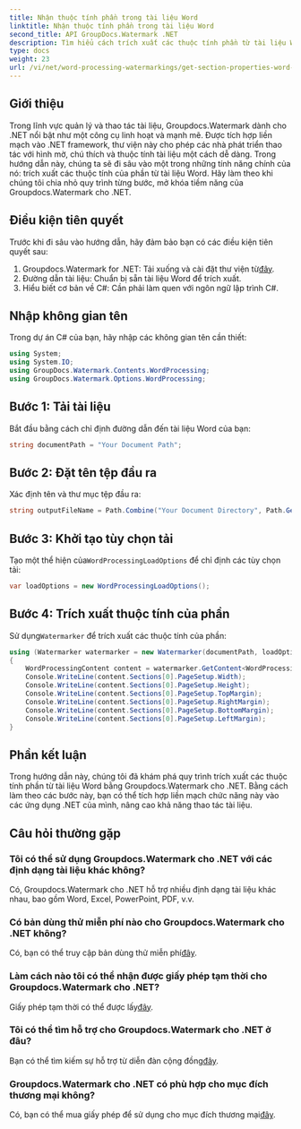 ```yaml
---
title: Nhận thuộc tính phần trong tài liệu Word
linktitle: Nhận thuộc tính phần trong tài liệu Word
second_title: API GroupDocs.Watermark .NET
description: Tìm hiểu cách trích xuất các thuộc tính phần từ tài liệu Word bằng Groupdocs cho .NET. Nâng cao khả năng thao tác tài liệu của bạn một cách dễ dàng.
type: docs
weight: 23
url: /vi/net/word-processing-watermarkings/get-section-properties-word-docs/
---
```

## Giới thiệu
Trong lĩnh vực quản lý và thao tác tài liệu, Groupdocs.Watermark dành cho .NET nổi bật như một công cụ linh hoạt và mạnh mẽ. Được tích hợp liền mạch vào .NET framework, thư viện này cho phép các nhà phát triển thao tác với hình mờ, chú thích và thuộc tính tài liệu một cách dễ dàng. Trong hướng dẫn này, chúng ta sẽ đi sâu vào một trong những tính năng chính của nó: trích xuất các thuộc tính của phần từ tài liệu Word. Hãy làm theo khi chúng tôi chia nhỏ quy trình từng bước, mở khóa tiềm năng của Groupdocs.Watermark cho .NET.
## Điều kiện tiên quyết
Trước khi đi sâu vào hướng dẫn, hãy đảm bảo bạn có các điều kiện tiên quyết sau:
1.  Groupdocs.Watermark for .NET: Tải xuống và cài đặt thư viện từ[đây](https://releases.groupdocs.com/Watermark/net/).
2. Đường dẫn tài liệu: Chuẩn bị sẵn tài liệu Word để trích xuất.
3. Hiểu biết cơ bản về C#: Cần phải làm quen với ngôn ngữ lập trình C#.

## Nhập không gian tên
Trong dự án C# của bạn, hãy nhập các không gian tên cần thiết:
```csharp
using System;
using System.IO;
using GroupDocs.Watermark.Contents.WordProcessing;
using GroupDocs.Watermark.Options.WordProcessing;
```
## Bước 1: Tải tài liệu
Bắt đầu bằng cách chỉ định đường dẫn đến tài liệu Word của bạn:
```csharp
string documentPath = "Your Document Path";
```
## Bước 2: Đặt tên tệp đầu ra
Xác định tên và thư mục tệp đầu ra:
```csharp
string outputFileName = Path.Combine("Your Document Directory", Path.GetFileName(documentPath));
```
## Bước 3: Khởi tạo tùy chọn tải
 Tạo một thể hiện của`WordProcessingLoadOptions` để chỉ định các tùy chọn tải:
```csharp
var loadOptions = new WordProcessingLoadOptions();
```
## Bước 4: Trích xuất thuộc tính của phần
 Sử dụng`Watermarker` để trích xuất các thuộc tính của phần:
```csharp
using (Watermarker watermarker = new Watermarker(documentPath, loadOptions))
{
    WordProcessingContent content = watermarker.GetContent<WordProcessingContent>();
    Console.WriteLine(content.Sections[0].PageSetup.Width);
    Console.WriteLine(content.Sections[0].PageSetup.Height);
    Console.WriteLine(content.Sections[0].PageSetup.TopMargin);
    Console.WriteLine(content.Sections[0].PageSetup.RightMargin);
    Console.WriteLine(content.Sections[0].PageSetup.BottomMargin);
    Console.WriteLine(content.Sections[0].PageSetup.LeftMargin);
}
```

## Phần kết luận
Trong hướng dẫn này, chúng tôi đã khám phá quy trình trích xuất các thuộc tính phần từ tài liệu Word bằng Groupdocs.Watermark cho .NET. Bằng cách làm theo các bước này, bạn có thể tích hợp liền mạch chức năng này vào các ứng dụng .NET của mình, nâng cao khả năng thao tác tài liệu.
## Câu hỏi thường gặp
### Tôi có thể sử dụng Groupdocs.Watermark cho .NET với các định dạng tài liệu khác không?
Có, Groupdocs.Watermark cho .NET hỗ trợ nhiều định dạng tài liệu khác nhau, bao gồm Word, Excel, PowerPoint, PDF, v.v.
### Có bản dùng thử miễn phí nào cho Groupdocs.Watermark cho .NET không?
 Có, bạn có thể truy cập bản dùng thử miễn phí[đây](https://releases.groupdocs.com/).
### Làm cách nào tôi có thể nhận được giấy phép tạm thời cho Groupdocs.Watermark cho .NET?
 Giấy phép tạm thời có thể được lấy[đây](https://purchase.groupdocs.com/temporary-license/).
### Tôi có thể tìm hỗ trợ cho Groupdocs.Watermark cho .NET ở đâu?
 Bạn có thể tìm kiếm sự hỗ trợ từ diễn đàn cộng đồng[đây](https://forum.groupdocs.com/c/watermark/19).
### Groupdocs.Watermark cho .NET có phù hợp cho mục đích thương mại không?
 Có, bạn có thể mua giấy phép để sử dụng cho mục đích thương mại[đây](https://purchase.groupdocs.com/buy).